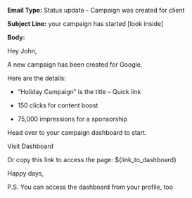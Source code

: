 **Email Type:** Status update - Campaign was created for client

**Subject Line:** your campaign has started [look inside]

**Body:**

Hey John,

A new campaign has been created for Google.

Here are the details:

-  “Holiday Campaign” is the title – Quick link
    
-  150 clicks for content boost
    
-  75,000 impressions for a sponsorship
    
Head over to your campaign dashboard to start.

Visit Dashboard

Or copy this link to access the page: ${link_to_dashboard}


Happy days,

P.S. You can access the dashboard from your profile, too
